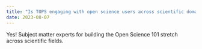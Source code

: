 ```yaml
---
title: "Is TOPS engaging with open science users across scientific domains?"
date: 2023-08-07
---
```


Yes! Subject matter experts for building the Open Science 101 stretch across scientific fields.